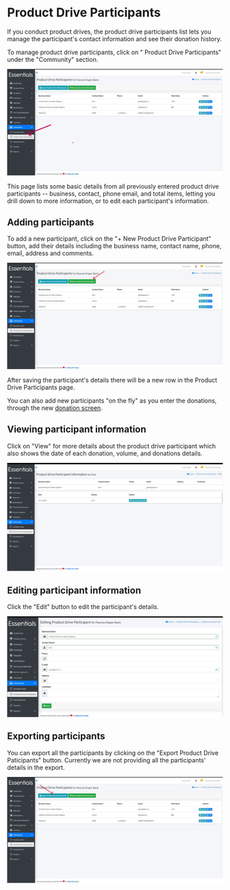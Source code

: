 # Product Drive Participants

If you conduct product drives, the product drive participants list lets you manage the participant's contact information and see their donation history.

To manage product drive participants, click on " Product Drive Participants" under the "Community" section.

![Product Drive Participants](images/community/product_drive_participants/product_drive_page.jpg)

This page lists some basic details from all previously entered product drive participants -- business, contact, phone email, and total items, letting you drill down to more information, or to edit each participant's information.

## Adding participants

To add a new participant, click on the "+ New Product Drive Participant" button, add their details including the business name, contact name, phone, email, address and comments.

![Add Participant](images/community/product_drive_participants/add_participant.jpg)

After saving the participant's details there will be a new row in the Product Drive Participants page.

You can also add new participants "on the fly" as you enter the donations, through the new [donation screen](essentials_donations.md).

## Viewing participant information

Click on "View" for more details about the product drive participant which also shows the date of each donation, volume, and donations details.

![Participant Details](images/community/product_drive_participants/participant_details.jpg)

## Editing participant information

Click the "Edit" button to edit the participant's details.

![Edit Participant Details](images/community/product_drive_participants/edit_participant.jpg)

## Exporting participants

You can export all the participants by clicking on the "Export Product Drive Paticipants" button.
Currently we are not providing all the participants' details in the export.

![Export Drive Participants](images/community/product_drive_participants/export_participants.jpg)